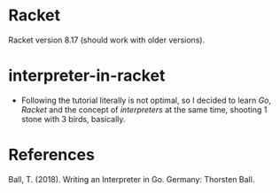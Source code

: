 # Racket
Racket version 8.17 (should work with older versions).

# interpreter-in-racket
- Following the tutorial literally is not optimal, so I decided to learn *Go*, *Racket* and the concept of *interpreters* at the same time, shooting 1 stone with 3 birds, basically.

# References 
Ball, T. (2018). Writing an Interpreter in Go. Germany: Thorsten Ball.
